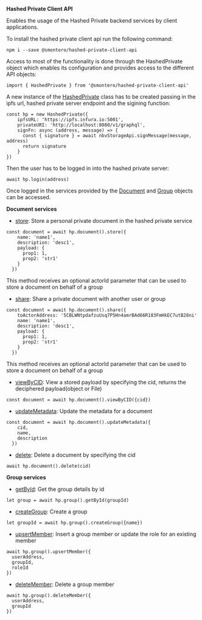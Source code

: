 **Hashed Private Client API**

Enables the usage of the Hashed Private backend services by client applications.

To install the hashed private client api run the following command:

`npm i --save @smontero/hashed-private-client-api`

Access to most of the functionality is done through the HashedPrivate object which enables its configuration and provides access to the different API objects:

`import { HashedPrivate } from '@smontero/hashed-private-client-api'`



A new instance of the [HashedPrivate](https://github.com/hashed-io/hashed-private-client-api/blob/5511ff36594bda72a17a4361524bd5dff66b52df/src/HashedPrivate.js#L6) class has to be created passing in the 
ipfs url, hashed private server endpoint and the sigining function:

```
const hp = new HashedPrivate({
    ipfsURL: 'https://ipfs.infura.io:5001',
    privateURI: 'http://localhost:8080/v1/graphql',
    signFn: async (address, message) => {
      const { signature } = await nbvStorageApi.signMessage(message, address)
      return signature
    }
})
```

Then the user has to be logged in into the hashed private server:

`await hp.login(address)`

Once logged in the services provided by the [Document](https://github.com/hashed-io/hashed-private-client-api/blob/5511ff36594bda72a17a4361524bd5dff66b52df/src/model/OwnedData.js#L98) and [Group](https://github.com/hashed-io/hashed-private-client-api/blob/5511ff36594bda72a17a4361524bd5dff66b52df/src/model/SharedData.js#L120) objects can be accessed.  

**Document services**

* [store](https://github.com/hashed-io/hashed-private-client-api/blob/5511ff36594bda72a17a4361524bd5dff66b52df/src/model/OwnedData.js#L175): Store a personal private document in the hashed private service

```
const document = await hp.document().store({
    name: 'name1',
    description: 'desc1',
    payload: {
      prop1: 1,
      prop2: 'str1'
    }
  })
```
This method receives an optional actorId parameter that can be used to store a document on behalf of a group

* [share](https://github.com/hashed-io/hashed-private-client-api/blob/5511ff36594bda72a17a4361524bd5dff66b52df/src/model/OwnedData.js#L175): Share a private document with another user or group

```
const document = await hp.document().share({
    toActorAddress: '5CBLWNtpdafzuUsq7P5Hn4amrBAd66R183FmHkEC7utB28ni'
    name: 'name1',
    description: 'desc1',
    payload: {
      prop1: 1,
      prop2: 'str1'
    }
  })
```
This method receives an optional actorId parameter that can be used to store a document on behalf of a group


* [viewByCID](https://github.com/hashed-io/hashed-private-client-api/blob/5511ff36594bda72a17a4361524bd5dff66b52df/src/model/OwnedData.js#L199): View a stored payload by specifying the cid, returns the deciphered payload(object or File)

```
const document = await hp.document().viewByCID({cid})
```

* [updateMetadata](https://github.com/hashed-io/hashed-private-client-api/blob/5511ff36594bda72a17a4361524bd5dff66b52df/src/model/OwnedData.js#L199): Update the metadata for a document

```
const document = await hp.document().updateMetadata({
    cid,
    name,
    description
  })
```

* [delete](https://github.com/hashed-io/hashed-private-client-api/blob/5511ff36594bda72a17a4361524bd5dff66b52df/src/model/OwnedData.js#L199): Delete a document by specifying the cid

```
await hp.document().delete(cid)
```

**Group services**

* [getById](https://github.com/hashed-io/hashed-private-client-api/blob/5511ff36594bda72a17a4361524bd5dff66b52df/src/model/SharedData.js#L221): Get the group details by id

```
let group = await hp.group().getById(groupId)
```

* [createGroup](https://github.com/hashed-io/hashed-private-client-api/blob/5511ff36594bda72a17a4361524bd5dff66b52df/src/model/SharedData.js#L189): Create a group

```
let groupId = await hp.group().createGroup({name})
```

* [upsertMember](https://github.com/hashed-io/hashed-private-client-api/blob/5511ff36594bda72a17a4361524bd5dff66b52df/src/model/SharedData.js#L294): Insert a group member or update the role for an existing member 

```
await hp.group().upsertMember({
  userAddress,
  groupId,
  roleId
})
```

* [deleteMember](https://github.com/hashed-io/hashed-private-client-api/blob/5511ff36594bda72a17a4361524bd5dff66b52df/src/model/SharedData.js#L294): Delete a group member 

```
await hp.group().deleteMember({
  userAddress,
  groupId
})
```